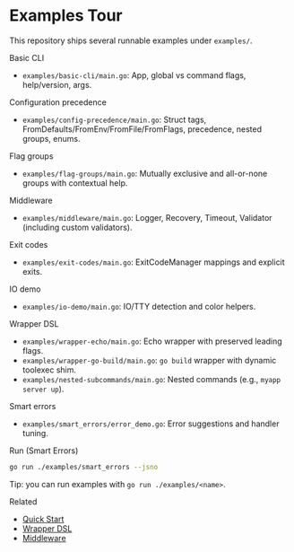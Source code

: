 # Examples Tour

This repository ships several runnable examples under `examples/`.

Basic CLI
- `examples/basic-cli/main.go`: App, global vs command flags, help/version, args.

Configuration precedence
- `examples/config-precedence/main.go`: Struct tags, FromDefaults/FromEnv/FromFile/FromFlags, precedence, nested groups, enums.

Flag groups
- `examples/flag-groups/main.go`: Mutually exclusive and all-or-none groups with contextual help.

Middleware
- `examples/middleware/main.go`: Logger, Recovery, Timeout, Validator (including custom validators).

Exit codes
- `examples/exit-codes/main.go`: ExitCodeManager mappings and explicit exits.

IO demo
- `examples/io-demo/main.go`: IO/TTY detection and color helpers.

Wrapper DSL
- `examples/wrapper-echo/main.go`: Echo wrapper with preserved leading flags.
- `examples/wrapper-go-build/main.go`: `go build` wrapper with dynamic toolexec shim.
- `examples/nested-subcommands/main.go`: Nested commands (e.g., `myapp server up`).

Smart errors
- `examples/smart_errors/error_demo.go`: Error suggestions and handler tuning.

Run (Smart Errors)
```bash
go run ./examples/smart_errors --jsno
```

Tip: you can run examples with `go run ./examples/<name>`.

Related
- [Quick Start](./quickstart.md)
- [Wrapper DSL](./wrapper.md)
- [Middleware](./middleware.md)
